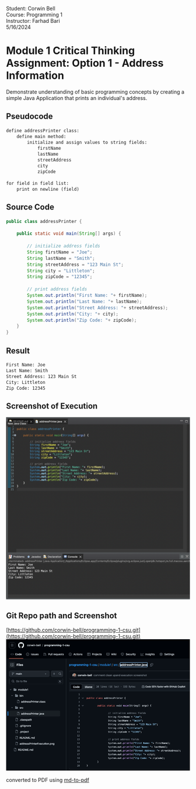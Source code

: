 Student: Corwin Bell <br>
Course: Programming 1 <br>
Instructor: Farhad Bari <br>
5/16/2024
# Module 1 Critical Thinking Assignment: Option 1 - Address Information
Demonstrate understanding of basic programming concepts by creating a simple Java Application that prints an individual's address.

## Pseudocode
```
define addressPrinter class:
 	define main method:
		initialize and assign values to string fields:
			firstName
			lastName
			streetAddress
			city
			zipCode 
			
for field in field list:
 	print on newline (field)
```
## Source Code
```java
public class addressPrinter {

	public static void main(String[] args) {
		
		// initialize address fields
		String firstName = "Joe";
		String lastName = "Smith";
		String streetAddress = "123 Main St";
		String city = "Littleton";
		String zipCode = "12345";
			
		// print address fields		
		System.out.println("First Name: "+ firstName);
		System.out.println("Last Name: "+ lastName);
		System.out.println("Street Address: "+ streetAddress);
		System.out.println("City: "+ city);
		System.out.println("Zip Code: "+ zipCode);
	}
}
```

## Result
```
First Name: Joe
Last Name: Smith
Street Address: 123 Main St
City: Littleton
Zip Code: 12345
```
## Screenshot of Execution
![Screenshot of Execution](addressPrinterExecution.png "Screenshot of Execution")

## Git Repo path and Screenshot
[https://github.com/corwin-bell/programming-1-csu.git](https://github.com/corwin-bell/programming-1-csu.git)
![github screenshot](gitRepo.png)

converted to PDF using [md-to-pdf](https://github.com/simonhaenisch/md-to-pdf)
